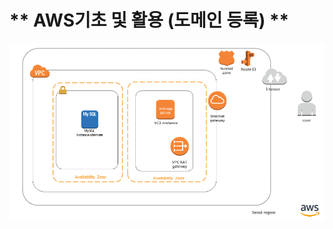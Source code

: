 # ** AWS기초 및 활용 (도메인 등록) ** 


![구성1](https://github.com/dockerdongjin/aws-network-examples/blob/master/case1.png)
